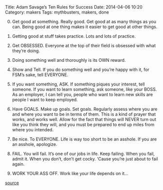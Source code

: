Title: Adam Savage’s Ten Rules for Success
Date: 2014-04-06 10:20
Category: makers
Tags: mythbusters, makers, done


0. Get good at something. Really good. Get good at as many things as you can. Being good at one thing makes it easier to get good at other things.

0. Getting good at stuff takes practice. Lots and lots of practice.

0. Get OBSESSED. Everyone at the top of their field is obsessed with what they’re doing.

0. Doing something well and thoroughly is its OWN reward.

0. Show and Tell. If you do something well and you’re happy with it, for FSM’s sake, tell EVERYONE.

0. If you want something, ASK. If something piques your interest, tell someone. If you want to learn something, ask someone, like your BOSS. As an employer, I can tell you, people who want to learn new skills are people I want to keep employed.

0. Have GOALS. Make up goals. Set goals. Regularly assess where you are and where you want to be in terms of them. This is a kind of prayer that works, and works well. Allow for the fact that things will NEVER turn out like you think they will, and you must be prepared to end up miles from where you intended.

0. Be nice. To EVERYONE. Life is way too short to be an asshole. If you are an asshole, apologize.

0. FAIL. You will fail. It’s one of our jobs in life. Keep failing. When you fail, admit it. When you don’t, don’t get cocky. ‘Cause you’re just about to fail again.

0. WORK YOUR ASS OFF. Work like your life depends on it…

[source](http://boingboing.net/2013/08/19/adam-savages-ten-rules-for-s.html)
